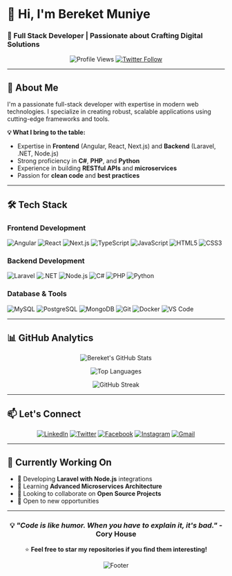 # 👋 Hi, I'm Bereket Muniye

### 🚀 Full Stack Developer | Passionate about Crafting Digital Solutions

<div align="center">
  
  ![Profile Views](https://komarev.com/ghpvc/?username=Bereketmuniye&label=Profile%20Views&color=0e75b6&style=for-the-badge)
  [![Twitter Follow](https://img.shields.io/twitter/follow/bereket_muniye?style=social)](https://twitter.com/bereket_muniye)
  
</div>

---

## 🎯 About Me

I'm a passionate full-stack developer with expertise in modern web technologies. I specialize in creating robust, scalable applications using cutting-edge frameworks and tools.

**💡 What I bring to the table:**
- Expertise in **Frontend** (Angular, React, Next.js) and **Backend** (Laravel, .NET, Node.js)
- Strong proficiency in **C#**, **PHP**, and **Python**
- Experience in building **RESTful APIs** and **microservices**
- Passion for **clean code** and **best practices**

---

## 🛠️ Tech Stack

### **Frontend Development**
![Angular](https://img.shields.io/badge/Angular-DD0031?style=for-the-badge&logo=angular&logoColor=white)
![React](https://img.shields.io/badge/React-20232A?style=for-the-badge&logo=react&logoColor=61DAFB)
![Next.js](https://img.shields.io/badge/Next.js-000000?style=for-the-badge&logo=nextdotjs&logoColor=white)
![TypeScript](https://img.shields.io/badge/TypeScript-007ACC?style=for-the-badge&logo=typescript&logoColor=white)
![JavaScript](https://img.shields.io/badge/JavaScript-F7DF1E?style=for-the-badge&logo=javascript&logoColor=black)
![HTML5](https://img.shields.io/badge/HTML5-E34F26?style=for-the-badge&logo=html5&logoColor=white)
![CSS3](https://img.shields.io/badge/CSS3-1572B6?style=for-the-badge&logo=css3&logoColor=white)

### **Backend Development**
![Laravel](https://img.shields.io/badge/Laravel-FF2D20?style=for-the-badge&logo=laravel&logoColor=white)
![.NET](https://img.shields.io/badge/.NET-512BD4?style=for-the-badge&logo=dotnet&logoColor=white)
![Node.js](https://img.shields.io/badge/Node.js-339933?style=for-the-badge&logo=nodedotjs&logoColor=white)
![C#](https://img.shields.io/badge/C%23-239120?style=for-the-badge&logo=csharp&logoColor=white)
![PHP](https://img.shields.io/badge/PHP-777BB4?style=for-the-badge&logo=php&logoColor=white)
![Python](https://img.shields.io/badge/Python-3776AB?style=for-the-badge&logo=python&logoColor=white)

### **Database & Tools**
![MySQL](https://img.shields.io/badge/MySQL-4479A1?style=for-the-badge&logo=mysql&logoColor=white)
![PostgreSQL](https://img.shields.io/badge/PostgreSQL-4169E1?style=for-the-badge&logo=postgresql&logoColor=white)
![MongoDB](https://img.shields.io/badge/MongoDB-47A248?style=for-the-badge&logo=mongodb&logoColor=white)
![Git](https://img.shields.io/badge/Git-F05032?style=for-the-badge&logo=git&logoColor=white)
![Docker](https://img.shields.io/badge/Docker-2496ED?style=for-the-badge&logo=docker&logoColor=white)
![VS Code](https://img.shields.io/badge/VS_Code-007ACC?style=for-the-badge&logo=visualstudiocode&logoColor=white)

---

## 📊 GitHub Analytics

<div align="center">
  
  ![Bereket's GitHub Stats](https://github-readme-stats.vercel.app/api?username=Bereketmuniye&show_icons=true&theme=tokyonight&hide_border=true&include_all_commits=true)
  
  ![Top Languages](https://github-readme-stats.vercel.app/api/top-langs/?username=Bereketmuniye&layout=compact&theme=tokyonight&hide_border=true)
  
  ![GitHub Streak](https://github-readme-streak-stats.herokuapp.com/?user=Bereketmuniye&theme=tokyonight&hide_border=true)
  
</div>

---

## 📫 Let's Connect

<div align="center">

[![LinkedIn](https://img.shields.io/badge/LinkedIn-0077B5?style=for-the-badge&logo=linkedin&logoColor=white)](https://www.linkedin.com/in/bereket-muniye/)
[![Twitter](https://img.shields.io/badge/Twitter-1DA1F2?style=for-the-badge&logo=twitter&logoColor=white)](https://twitter.com/bereket_muniye)
[![Facebook](https://img.shields.io/badge/Facebook-1877F2?style=for-the-badge&logo=facebook&logoColor=white)](https://web.facebook.com/bereket.muniye/)
[![Instagram](https://img.shields.io/badge/Instagram-E4405F?style=for-the-badge&logo=instagram&logoColor=white)](https://www.instagram.com/bereketmuniye/)
[![Gmail](https://img.shields.io/badge/Gmail-D14836?style=for-the-badge&logo=gmail&logoColor=white)](mailto:bereketmuniye4@gmail.com)

</div>

---

## 🎯 Currently Working On

- 🔭 Developing **Laravel with Node.js** integrations
- 🌱 Learning **Advanced Microservices Architecture**
- 👯 Looking to collaborate on **Open Source Projects**
- 💼 Open to new opportunities

---

<div align="center">

### 💡 *"Code is like humor. When you have to explain it, it's bad."* - Cory House

⭐ **Feel free to star my repositories if you find them interesting!**

![Footer](https://capsule-render.vercel.app/api?type=waving&color=0:8A2387,50:E94057,100:F27121&height=150&section=footer)

</div>
